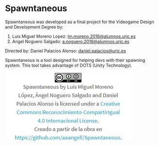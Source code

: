 # Spawntaneous

Spawntaneous was developed as a final project for the Videogame Design and Development Degree by:

1. Luis Miguel Moreno Lopez: lm.moreno.2016@alumnos.urjc.es
2. Angel Noguero Salgado: a.noguero.2016@alumnos.urjc.es

Directed by: Daniel Palacios Alonso: daniel.palacios@urjc.es

Spawntaneous is a tool designed for helping devs with their spawning system.
This tool takes advantage of DOTS (Unity Technology).

![Licencia](LICENSE.PNG)

